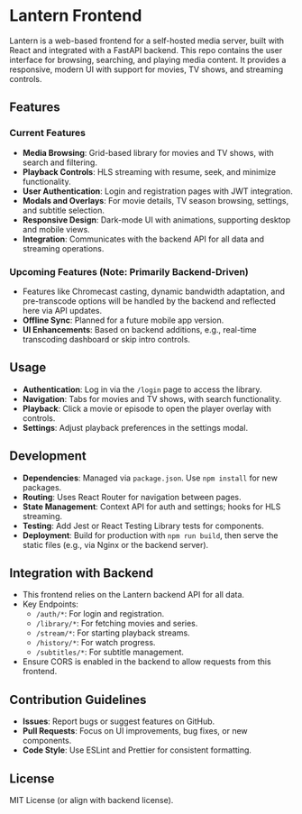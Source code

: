 # Lantern Frontend

Lantern is a web-based frontend for a self-hosted media server, built with React and integrated with a FastAPI backend. This repo contains the user interface for browsing, searching, and playing media content. It provides a responsive, modern UI with support for movies, TV shows, and streaming controls.

## Features

### Current Features
- **Media Browsing**: Grid-based library for movies and TV shows, with search and filtering.
- **Playback Controls**: HLS streaming with resume, seek, and minimize functionality.
- **User Authentication**: Login and registration pages with JWT integration.
- **Modals and Overlays**: For movie details, TV season browsing, settings, and subtitle selection.
- **Responsive Design**: Dark-mode UI with animations, supporting desktop and mobile views.
- **Integration**: Communicates with the backend API for all data and streaming operations.

### Upcoming Features (Note: Primarily Backend-Driven)
- Features like Chromecast casting, dynamic bandwidth adaptation, and pre-transcode options will be handled by the backend and reflected here via API updates.
- **Offline Sync**: Planned for a future mobile app version.
- **UI Enhancements**: Based on backend additions, e.g., real-time transcoding dashboard or skip intro controls.

## Usage
- **Authentication**: Log in via the `/login` page to access the library.
- **Navigation**: Tabs for movies and TV shows, with search functionality.
- **Playback**: Click a movie or episode to open the player overlay with controls.
- **Settings**: Adjust playback preferences in the settings modal.

## Development
- **Dependencies**: Managed via `package.json`. Use `npm install` for new packages.
- **Routing**: Uses React Router for navigation between pages.
- **State Management**: Context API for auth and settings; hooks for HLS streaming.
- **Testing**: Add Jest or React Testing Library tests for components.
- **Deployment**: Build for production with `npm run build`, then serve the static files (e.g., via Nginx or the backend server).

## Integration with Backend
- This frontend relies on the Lantern backend API for all data.
- Key Endpoints:
  - `/auth/*`: For login and registration.
  - `/library/*`: For fetching movies and series.
  - `/stream/*`: For starting playback streams.
  - `/history/*`: For watch progress.
  - `/subtitles/*`: For subtitle management.
- Ensure CORS is enabled in the backend to allow requests from this frontend.

## Contribution Guidelines
- **Issues**: Report bugs or suggest features on GitHub.
- **Pull Requests**: Focus on UI improvements, bug fixes, or new components.
- **Code Style**: Use ESLint and Prettier for consistent formatting.

## License
MIT License (or align with backend license).